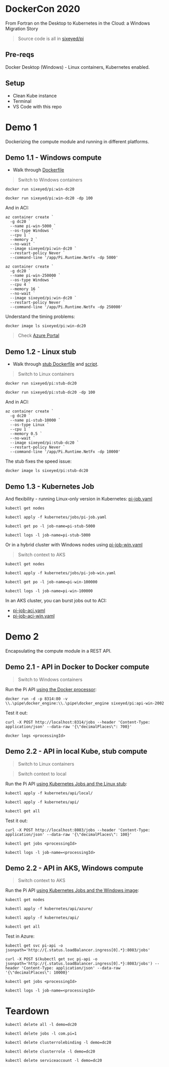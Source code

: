 
# DockerCon 2020

From Fortran on the Desktop to Kubernetes in the Cloud: 
a Windows Migration Story 

> Source code is all in [sixeyed/pi](https://github.com/sixeyed/pi)

## Pre-reqs

Docker Desktop (Windows) - Linux containers, Kubernetes enabled.

## Setup

- Clean Kube instance
- Terminal
- VS Code with this repo

# Demo 1

Dockerizing the compute module and running in different platforms.

## Demo 1.1 - Windows compute

- Walk through [Dockerfile](docker/win/Dockerfile)

> Switch to Windows containers

```
docker run sixeyed/pi:win-dc20

docker run sixeyed/pi:win-dc20 -dp 100
```

And in ACI:

```
az container create `
  -g dc20 `
  --name pi-win-5000 `
  --os-type Windows `
  --cpu 1 `
  --memory 2 `
  --no-wait `
  --image sixeyed/pi:win-dc20 `
  --restart-policy Never `
  --command-line '/app/Pi.Runtime.NetFx -dp 5000'
```

```
az container create `
  -g dc20 `
  --name pi-win-250000 `
  --os-type Windows `
  --cpu 4 `
  --memory 16 `
  --no-wait `
  --image sixeyed/pi:win-dc20 `
  --restart-policy Never `
  --command-line '/app/Pi.Runtime.NetFx -dp 250000'
```

Understand the timing problems:

```
docker image ls sixeyed/pi:win-dc20
```

> Check [Azure Portal](https://portal.azure.com/#blade/HubsExtension/BrowseResource/resourceType/Microsoft.ContainerInstance%2FcontainerGroups)

## Demo 1.2 - Linux stub

- Walk through [stub Dockerfile](docker/stub/Dockerfile) and [script](docker/stub/Pi.Runtime.NetFx).

> Switch to Linux containers

```
docker run sixeyed/pi:stub-dc20

docker run sixeyed/pi:stub-dc20 -dp 100
```

And in ACI:

```
az container create `
  -g dc20 `
  --name pi-stub-10000 `
  --os-type Linux `
  --cpu 1 `
  --memory 0.5 `
  --no-wait `
  --image sixeyed/pi:stub-dc20 `
  --restart-policy Never `
  --command-line '/app/Pi.Runtime.NetFx -dp 10000'
```

The stub fixes the speed issue:

```
docker image ls sixeyed/pi:stub-dc20
```

## Demo 1.3 - Kubernetes Job

And flexibility - running Linux-only version in Kubernetes: [pi-job.yaml](kubernetes/jobs/pi-job.yaml)

```
kubectl get nodes

kubectl apply -f kubernetes/jobs/pi-job.yaml

kubectl get po -l job-name=pi-stub-5000

kubectl logs -l job-name=pi-stub-5000
```

Or in a hybrid cluster with Windows nodes using [pi-job-win.yaml](kubernetes/jobs/pi-job-win.yaml)

> Switch context to AKS

```
kubectl get nodes

kubectl apply -f kubernetes/jobs/pi-job-win.yaml

kubectl get po -l job-name=pi-win-100000

kubectl logs -l job-name=pi-win-100000
```

In an AKS cluster, you can burst jobs out to ACI:

- [pi-job-aci.yaml](kubernetes/jobs/pi-job-aci.yaml)
- [pi-job-aci-win.yaml](kubernetes/jobs/pi-job-aci-win.yaml)

# Demo 2

Encapsulating the compute module in a REST API.

## Demo 2.1 - API in Docker to Docker compute

> Switch to Windows containers

Run the Pi API [using the Docker processor](https://github.com/sixeyed/pi/blob/master/src/Pi.Api/appsettings.json):

```
docker run -d -p 8314:80 -v \\.\pipe\docker_engine:\\.\pipe\docker_engine sixeyed/pi:api-win-2002
```

Test it out:

```
curl -X POST http://localhost:8314/jobs --header 'Content-Type: application/json' --data-raw '{\"decimalPlaces\": 700}'

docker logs <processingId>
```

## Demo 2.2 - API in local Kube, stub compute

> Switch to Linux containers

> Switch context to local

Run the Pi API [using Kubernetes Jobs and the Linux stub](kubernetes/api/local/pi-api-configMap.yaml):

```
kubectl apply -f kubernetes/api/local/

kubectl apply -f kubernetes/api/

kubectl get all
```

Test it out:

```
curl -X POST http://localhost:8083/jobs --header 'Content-Type: application/json' --data-raw '{\"decimalPlaces\": 100}'

kubectl get jobs <processingId>

kubectl logs -l job-name=<processingId>
```

## Demo 2.2 - API in AKS, Windows compute

> Switch context to AKS

Run the Pi API [using Kubernetes Jobs and the Windows image](kubernetes/api/azure/pi-api-configMap.yaml):

```
kubectl get nodes

kubectl apply -f kubernetes/api/azure/

kubectl apply -f kubernetes/api/

kubectl get all
```

Test in Azure:

```
kubectl get svc pi-api -o jsonpath='http://{.status.loadBalancer.ingress[0].*}:8083/jobs'

curl -X POST $(kubectl get svc pi-api -o jsonpath='http://{.status.loadBalancer.ingress[0].*}:8083/jobs') --header 'Content-Type: application/json' --data-raw '{\"decimalPlaces\": 10000}'

kubectl get jobs <processingId>

kubectl logs -l job-name=<processingId>
```

# Teardown

```
kubectl delete all -l demo=dc20

kubectl delete jobs -l com.pi=1

kubectl delete clusterrolebinding -l demo=dc20

kubectl delete clusterrole -l demo=dc20

kubectl delete serviceaccount -l demo=dc20
```